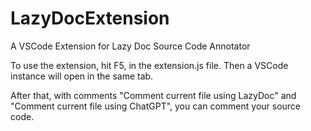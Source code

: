 # LazyDocExtension
 A VSCode Extension for Lazy Doc Source Code Annotator

To use the extension, hit F5, in the extension.js file. Then a VSCode instance will open in the same tab.

After that, with comments "Comment current file using LazyDoc" and "Comment current file using ChatGPT", you can comment your source code.

